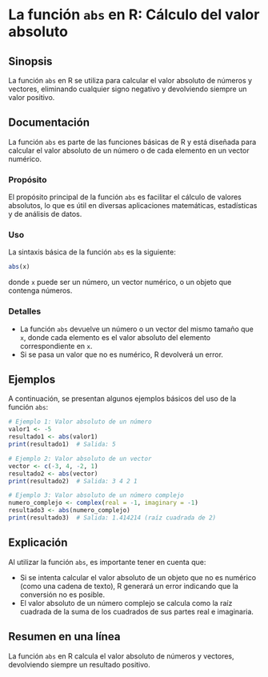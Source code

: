 <!--
Meta Description: # La función `abs` en R: Cálculo del valor absoluto ## Sinopsis La función `abs` en R se utiliza para calcular el valor absoluto de números y vectores...
Meta Keywords: abs, valor, absoluto, función, que
-->

# La función `abs` en R: Cálculo del valor absoluto

## Sinopsis
La función `abs` en R se utiliza para calcular el valor absoluto de números y vectores, eliminando cualquier signo negativo y devolviendo siempre un valor positivo.

## Documentación
La función `abs` es parte de las funciones básicas de R y está diseñada para calcular el valor absoluto de un número o de cada elemento en un vector numérico.

### Propósito
El propósito principal de la función `abs` es facilitar el cálculo de valores absolutos, lo que es útil en diversas aplicaciones matemáticas, estadísticas y de análisis de datos.

### Uso
La sintaxis básica de la función `abs` es la siguiente:

```R
abs(x)
```

donde `x` puede ser un número, un vector numérico, o un objeto que contenga números.

### Detalles
- La función `abs` devuelve un número o un vector del mismo tamaño que `x`, donde cada elemento es el valor absoluto del elemento correspondiente en `x`.
- Si se pasa un valor que no es numérico, R devolverá un error.

## Ejemplos
A continuación, se presentan algunos ejemplos básicos del uso de la función `abs`:

```R
# Ejemplo 1: Valor absoluto de un número
valor1 <- -5
resultado1 <- abs(valor1)
print(resultado1)  # Salida: 5

# Ejemplo 2: Valor absoluto de un vector
vector <- c(-3, 4, -2, 1)
resultado2 <- abs(vector)
print(resultado2)  # Salida: 3 4 2 1

# Ejemplo 3: Valor absoluto de un número complejo
numero_complejo <- complex(real = -1, imaginary = -1)
resultado3 <- abs(numero_complejo)
print(resultado3)  # Salida: 1.414214 (raíz cuadrada de 2)
```

## Explicación
Al utilizar la función `abs`, es importante tener en cuenta que:
- Si se intenta calcular el valor absoluto de un objeto que no es numérico (como una cadena de texto), R generará un error indicando que la conversión no es posible.
- El valor absoluto de un número complejo se calcula como la raíz cuadrada de la suma de los cuadrados de sus partes real e imaginaria.

## Resumen en una línea
La función `abs` en R calcula el valor absoluto de números y vectores, devolviendo siempre un resultado positivo.